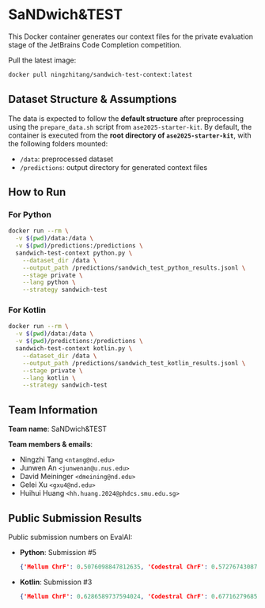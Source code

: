 # SaNDwich&TEST

This Docker container generates our context files for the private evaluation stage of the JetBrains Code Completion competition.

Pull the latest image:

```bash
docker pull ningzhitang/sandwich-test-context:latest
```

## Dataset Structure & Assumptions

The data is expected to follow the **default structure** after preprocessing using the `prepare_data.sh` script from `ase2025-starter-kit`. By default, the container is executed from the **root directory of `ase2025-starter-kit`**, with the following folders mounted:
* `/data`: preprocessed dataset
* `/predictions`: output directory for generated context files

## How to Run

### For Python

```bash
docker run --rm \
  -v $(pwd)/data:/data \
  -v $(pwd)/predictions:/predictions \
  sandwich-test-context python.py \
    --dataset_dir /data \
    --output_path /predictions/sandwich_test_python_results.jsonl \
    --stage private \
    --lang python \
    --strategy sandwich-test
```

### For Kotlin

```bash
docker run --rm \
  -v $(pwd)/data:/data \
  -v $(pwd)/predictions:/predictions \
  sandwich-test-context kotlin.py \
    --dataset_dir /data \
    --output_path /predictions/sandwich_test_kotlin_results.jsonl \
    --stage private \
    --lang kotlin \
    --strategy sandwich-test
```

## Team Information

**Team name**: SaNDwich&TEST

**Team members & emails**:
  * Ningzhi Tang `<ntang@nd.edu>`
  * Junwen An `<junwenan@u.nus.edu>`
  * David Meininger `<dmeining@nd.edu>`
  * Gelei Xu `<gxu4@nd.edu>`
  * Huihui Huang `<hh.huang.2024@phdcs.smu.edu.sg>`

## Public Submission Results

Public submission numbers on EvalAI:

* **Python**: Submission #5
  ```json
  {'Mellum ChrF': 0.5076098847812635, 'Codestral ChrF': 0.5727674308716586, 'Qwen-Coder ChrF': 0.5311432030409533, 'Average ChrF': 0.5371735062312918}
  ```
* **Kotlin**: Submission #3
  ```json
  {'Mellum ChrF': 0.6286589737594024, 'Codestral ChrF': 0.6771627968502668, 'Qwen-Coder ChrF': 0.6060614958043855, 'Average ChrF': 0.6372944221380182}
  ```
